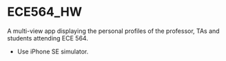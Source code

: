 # ECE564_HW

A multi-view app displaying the personal profiles of the professor, TAs and students attending ECE 564.

- Use iPhone SE simulator.
